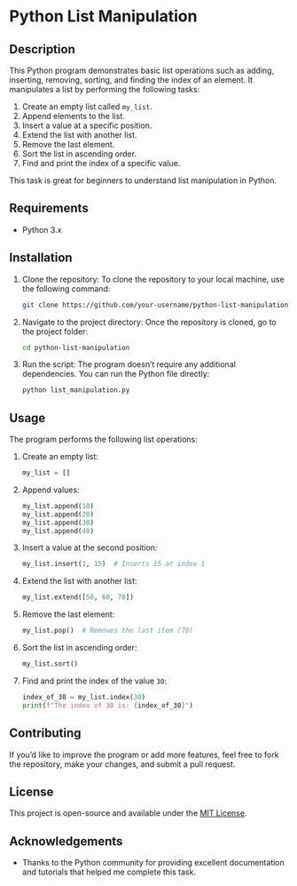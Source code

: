 # Python List Manipulation

## Description

This Python program demonstrates basic list operations such as adding, inserting, removing, sorting, and finding the index of an element. It manipulates a list by performing the following tasks:

1. Create an empty list called `my_list`.
2. Append elements to the list.
3. Insert a value at a specific position.
4. Extend the list with another list.
5. Remove the last element.
6. Sort the list in ascending order.
7. Find and print the index of a specific value.

This task is great for beginners to understand list manipulation in Python.

## Requirements

- Python 3.x

## Installation

1. Clone the repository:
    To clone the repository to your local machine, use the following command:

    ```bash
    git clone https://github.com/your-username/python-list-manipulation.git
    ```

2. Navigate to the project directory:
    Once the repository is cloned, go to the project folder:

    ```bash
    cd python-list-manipulation
    ```

3. Run the script:
    The program doesn’t require any additional dependencies. You can run the Python file directly:

    ```bash
    python list_manipulation.py
    ```

## Usage

The program performs the following list operations:

1. Create an empty list:
    ```python
    my_list = []
    ```

2. Append values:
    ```python
    my_list.append(10)
    my_list.append(20)
    my_list.append(30)
    my_list.append(40)
    ```

3. Insert a value at the second position:
    ```python
    my_list.insert(1, 15)  # Inserts 15 at index 1
    ```

4. Extend the list with another list:
    ```python
    my_list.extend([50, 60, 70])
    ```

5. Remove the last element:
    ```python
    my_list.pop()  # Removes the last item (70)
    ```

6. Sort the list in ascending order:
    ```python
    my_list.sort()
    ```

7. Find and print the index of the value `30`:
    ```python
    index_of_30 = my_list.index(30)
    print(f"The index of 30 is: {index_of_30}")
    ```


## Contributing

If you’d like to improve the program or add more features, feel free to fork the repository, make your changes, and submit a pull request.

## License

This project is open-source and available under the [MIT License](LICENSE).

## Acknowledgements

- Thanks to the Python community for providing excellent documentation and tutorials that helped me complete this task.


